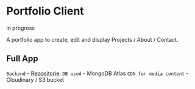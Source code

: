 # Portfolio Client

in progress

A portfolio app to create, edit and display Projects / About / Contact.

## Full App

`Backend` - [Repositorie](https://github.com/dvidotti/rafaela_backend).
`DB used` - MongoDB Atlas
`CDN for media content` - Cloudinary / S3 bucket
